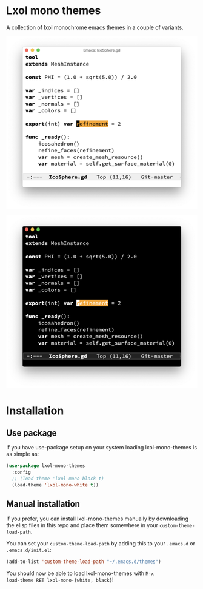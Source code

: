 Lxol mono themes
==================

A collection of lxol monochrome emacs themes in a couple of variants.

![lxol-mono-white](https://github.com/lxol/lxol-mono-theme/blob/master/readme-files/lxol-mono-white.png)

![lxol-mono-black](https://github.com/lxol/lxol-mono-theme/blob/master/readme-files/lxol-mono-black.png)

Installation
============

Use package
-----------
If you have use-package setup on your system loading lxol-mono-themes is as simple as:

```lisp
(use-package lxol-mono-themes
  :config
  ;; (load-theme 'lxol-mono-black t)
  (load-theme 'lxol-mono-white t))
```

Manual installation
-------------------
If you prefer, you can install lxol-mono-themes manually by downloading the elisp files in this repo  and place them somewhere in your <code>custom-theme-load-path</code>.

You can set your <code>custom-theme-load-path</code> by adding this to your <code>.emacs.d</code> or <code>.emacs.d/init.el</code>:

```lisp
(add-to-list 'custom-theme-load-path "~/.emacs.d/themes")
```

You should now be able to load lxol-mono-themes with <code>M-x load-theme RET lxol-mono-{white, black}</code>!
